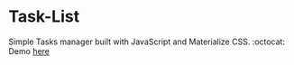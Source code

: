 # Task-List
Simple Tasks manager built with JavaScript and Materialize CSS. :octocat: <br>
Demo [here](https://bolajiayodeji.github.io/Task-List/)
